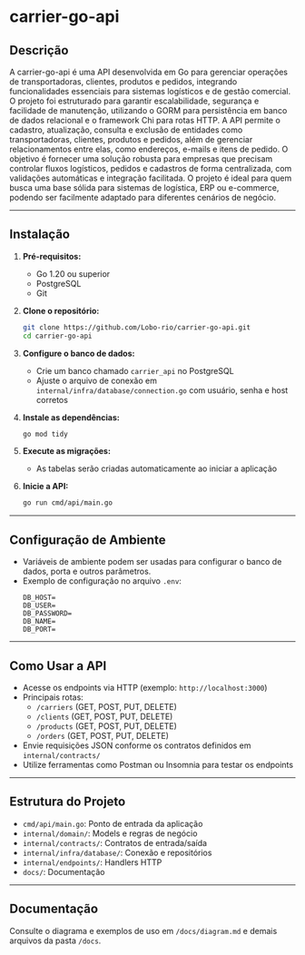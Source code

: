 # carrier-go-api

## Descrição

A carrier-go-api é uma API desenvolvida em Go para gerenciar operações de transportadoras, clientes, produtos e pedidos, integrando funcionalidades essenciais para sistemas logísticos e de gestão comercial. O projeto foi estruturado para garantir escalabilidade, segurança e facilidade de manutenção, utilizando o GORM para persistência em banco de dados relacional e o framework Chi para rotas HTTP. A API permite o cadastro, atualização, consulta e exclusão de entidades como transportadoras, clientes, produtos e pedidos, além de gerenciar relacionamentos entre elas, como endereços, e-mails e itens de pedido. O objetivo é fornecer uma solução robusta para empresas que precisam controlar fluxos logísticos, pedidos e cadastros de forma centralizada, com validações automáticas e integração facilitada. O projeto é ideal para quem busca uma base sólida para sistemas de logística, ERP ou e-commerce, podendo ser facilmente adaptado para diferentes cenários de negócio.

---

## Instalação

1. **Pré-requisitos:**

   - Go 1.20 ou superior
   - PostgreSQL
   - Git

2. **Clone o repositório:**

   ```sh
   git clone https://github.com/Lobo-rio/carrier-go-api.git
   cd carrier-go-api
   ```

3. **Configure o banco de dados:**

   - Crie um banco chamado `carrier_api` no PostgreSQL
   - Ajuste o arquivo de conexão em `internal/infra/database/connection.go` com usuário, senha e host corretos

4. **Instale as dependências:**

   ```sh
   go mod tidy
   ```

5. **Execute as migrações:**

   - As tabelas serão criadas automaticamente ao iniciar a aplicação

6. **Inicie a API:**
   ```sh
   go run cmd/api/main.go
   ```

---

## Configuração de Ambiente

- Variáveis de ambiente podem ser usadas para configurar o banco de dados, porta e outros parâmetros.
- Exemplo de configuração no arquivo `.env`:
  ```env
  DB_HOST=
  DB_USER=
  DB_PASSWORD=
  DB_NAME=
  DB_PORT=
  ```

---

## Como Usar a API

- Acesse os endpoints via HTTP (exemplo: `http://localhost:3000`)
- Principais rotas:
  - `/carriers` (GET, POST, PUT, DELETE)
  - `/clients` (GET, POST, PUT, DELETE)
  - `/products` (GET, POST, PUT, DELETE)
  - `/orders` (GET, POST, PUT, DELETE)
- Envie requisições JSON conforme os contratos definidos em `internal/contracts/`
- Utilize ferramentas como Postman ou Insomnia para testar os endpoints

---

## Estrutura do Projeto

- `cmd/api/main.go`: Ponto de entrada da aplicação
- `internal/domain/`: Models e regras de negócio
- `internal/contracts/`: Contratos de entrada/saída
- `internal/infra/database/`: Conexão e repositórios
- `internal/endpoints/`: Handlers HTTP
- `docs/`: Documentação

---

## Documentação

Consulte o diagrama e exemplos de uso em `/docs/diagram.md` e demais arquivos da pasta `/docs`.
